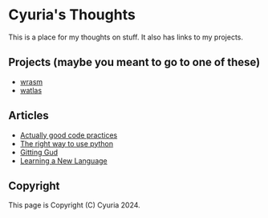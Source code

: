 # Cyuria's Thoughts

This is a place for my thoughts on stuff. It also has links to my projects.

## Projects (maybe you meant to go to one of these)

- [wrasm](https://cyuria.github.io/wrasm/)
- [watlas](https://github.com/cyuria/watlas)

## Articles

- [Actually good code practices](practices.md)
- [The right way to use python](python.md)
- [Gitting Gud](git.md)
- [Learning a New Language](learning.md)

## Copyright

This page is Copyright (C) Cyuria 2024.
